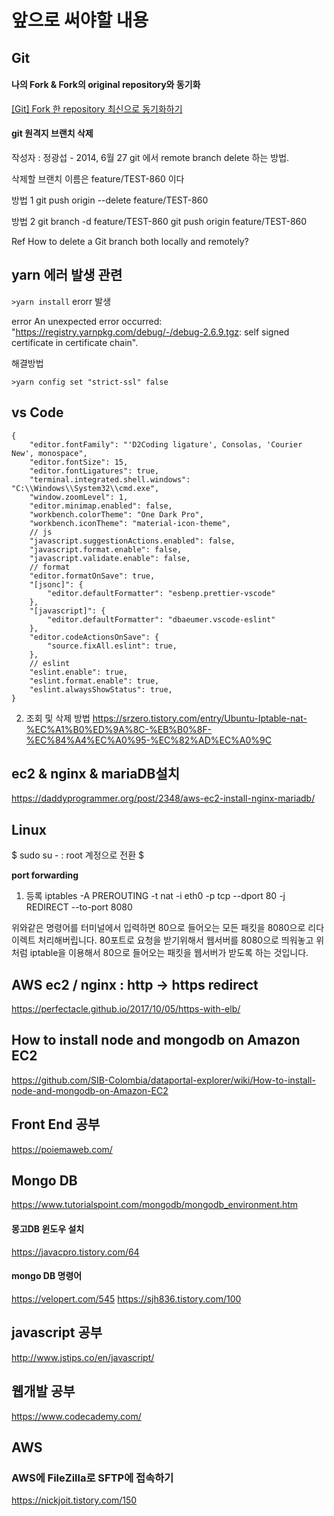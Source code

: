 # 앞으로 써야할 내용



## Git

#### 나의 Fork & Fork의 original repository와 동기화

[\[Git\] Fork 한 repository 최신으로 동기화하기](https://json.postype.com/post/210431)


#### git 원격지 브랜치 삭제
작성자 : 정광섭 - 2014, 6월 27
git 에서 remote branch delete 하는 방법.

삭제할 브랜치 이름은 feature/TEST-860 이다

 

방법 1
git push origin --delete feature/TEST-860
 

방법 2
git branch -d feature/TEST-860
git push origin feature/TEST-860
 

Ref
How to delete a Git branch both locally and remotely?

 



## yarn 에러 발생 관련

`>yarn install` erorr 발생


error An unexpected error occurred: "https://registry.yarnpkg.com/debug/-/debug-2.6.9.tgz: self signed certificate in certificate chain".

해결방법

`>yarn config set "strict-ssl" false`

## vs Code 
```
{
    "editor.fontFamily": "'D2Coding ligature', Consolas, 'Courier New', monospace",
    "editor.fontSize": 15,
    "editor.fontLigatures": true,
    "terminal.integrated.shell.windows": "C:\\Windows\\System32\\cmd.exe",
    "window.zoomLevel": 1,
    "editor.minimap.enabled": false,
    "workbench.colorTheme": "One Dark Pro",
    "workbench.iconTheme": "material-icon-theme",
    // js
    "javascript.suggestionActions.enabled": false,
    "javascript.format.enable": false,
    "javascript.validate.enable": false,
    // format
    "editor.formatOnSave": true,
    "[jsonc]": {
        "editor.defaultFormatter": "esbenp.prettier-vscode"
    },
    "[javascript]": {
        "editor.defaultFormatter": "dbaeumer.vscode-eslint"
    },
    "editor.codeActionsOnSave": {
        "source.fixAll.eslint": true,
    },
    // eslint
    "eslint.enable": true,
    "eslint.format.enable": true,
    "eslint.alwaysShowStatus": true,
}
```


2. 조회 및 삭제 방법
https://srzero.tistory.com/entry/Ubuntu-Iptable-nat-%EC%A1%B0%ED%9A%8C-%EB%B0%8F-%EC%84%A4%EC%A0%95-%EC%82%AD%EC%A0%9C

## ec2 & nginx & mariaDB설치
https://daddyprogrammer.org/post/2348/aws-ec2-install-nginx-mariadb/

## Linux
$ sudo su -  : root 계정으로 전환
$ 

**port forwarding**
1. 등록
iptables -A PREROUTING -t nat -i eth0 -p tcp --dport 80 -j REDIRECT --to-port 8080


위와같은 명령어를 터미널에서 입력하면 80으로 들어오는 모든 패킷을 8080으로 리다이렉트 처리해버립니다. 80포트로 요청을 받기위해서 웹서버를 8080으로 띄워놓고 위처럼 iptable을 이용해서 80으로 들어오는 패킷을 웹서버가 받도록 하는 것입니다.

## AWS ec2 / nginx : http -> https redirect
https://perfectacle.github.io/2017/10/05/https-with-elb/


## How to install node and mongodb on Amazon EC2
https://github.com/SIB-Colombia/dataportal-explorer/wiki/How-to-install-node-and-mongodb-on-Amazon-EC2


## Front End 공부
https://poiemaweb.com/

## Mongo DB 
https://www.tutorialspoint.com/mongodb/mongodb_environment.htm

#### 몽고DB 윈도우 설치
https://javacpro.tistory.com/64

#### mongo DB 명령어
https://velopert.com/545
https://sjh836.tistory.com/100

## javascript 공부
http://www.jstips.co/en/javascript/

## 웹개발 공부
https://www.codecademy.com/


## AWS
### AWS에 FileZilla로 SFTP에 접속하기
https://nickjoit.tistory.com/150

